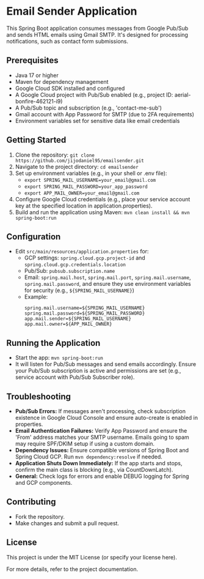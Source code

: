 # Email Sender Application

This Spring Boot application consumes messages from Google Pub/Sub and sends HTML emails using Gmail SMTP. It's designed for processing notifications, such as contact form submissions.


## Prerequisites
- Java 17 or higher
- Maven for dependency management
- Google Cloud SDK installed and configured
- A Google Cloud project with Pub/Sub enabled (e.g., project ID: aerial-bonfire-462121-i9)
- A Pub/Sub topic and subscription (e.g., 'contact-me-sub')
- Gmail account with App Password for SMTP (due to 2FA requirements)
- Environment variables set for sensitive data like email credentials

## Getting Started
1. Clone the repository: `git clone https://github.com/jijodaniel95/emailsender.git`
2. Navigate to the project directory: `cd emailsender`
3. Set up environment variables (e.g., in your shell or .env file):
   - `export SPRING_MAIL_USERNAME=your_email@gmail.com`
   - `export SPRING_MAIL_PASSWORD=your_app_password`
   - `export APP_MAIL_OWNER=your_email@gmail.com`
4. Configure Google Cloud credentials (e.g., place your service account key at the specified location in application.properties).
5. Build and run the application using Maven: `mvn clean install && mvn spring-boot:run`

## Configuration
- Edit `src/main/resources/application.properties` for:
  - GCP settings: `spring.cloud.gcp.project-id` and `spring.cloud.gcp.credentials.location`
  - Pub/Sub: `pubsub.subscription.name`
  - Email: `spring.mail.host`, `spring.mail.port`, `spring.mail.username`, `spring.mail.password`, and ensure they use environment variables for security (e.g., `${SPRING_MAIL_USERNAME}`)
  - Example:
    ```properties
    spring.mail.username=${SPRING_MAIL_USERNAME}
    spring.mail.password=${SPRING_MAIL_PASSWORD}
    app.mail.sender=${SPRING_MAIL_USERNAME}
    app.mail.owner=${APP_MAIL_OWNER}
    ```

## Running the Application
- Start the app: `mvn spring-boot:run`
- It will listen for Pub/Sub messages and send emails accordingly. Ensure your Pub/Sub subscription is active and permissions are set (e.g., service account with Pub/Sub Subscriber role).

## Troubleshooting
- **Pub/Sub Errors:** If messages aren't processing, check subscription existence in Google Cloud Console and ensure auto-create is enabled in properties.
- **Email Authentication Failures:** Verify App Password and ensure the 'From' address matches your SMTP username. Emails going to spam may require SPF/DKIM setup if using a custom domain.
- **Dependency Issues:** Ensure compatible versions of Spring Boot and Spring Cloud GCP. Run `mvn dependency:resolve` if needed.
- **Application Shuts Down Immediately:** If the app starts and stops, confirm the main class is blocking (e.g., via CountDownLatch).
- **General:** Check logs for errors and enable DEBUG logging for Spring and GCP components.

## Contributing
- Fork the repository.
- Make changes and submit a pull request.

## License
This project is under the MIT License (or specify your license here).

For more details, refer to the project documentation. 